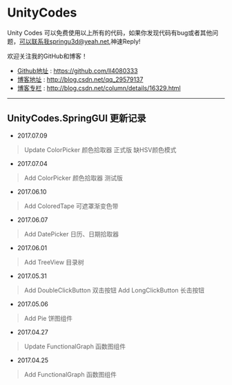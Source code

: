 # UnityCodes
Unity Codes
可以免费使用以上所有的代码，如果你发现代码有bug或者其他问题，可以联系我springu3d@yeah.net,神速Reply!

欢迎关注我的GitHub和博客！

- [Github地址](https://github.com/ll4080333) : https://github.com/ll4080333
- [博客地址](http://blog.csdn.net/qq_29579137) : http://blog.csdn.net/qq_29579137
- [博客专栏](http://blog.csdn.net/column/details/16329.html) : http://blog.csdn.net/column/details/16329.html

--------------------------
## UnityCodes.SpringGUI 更新记录

- 2017.07.09

>  Update ColorPicker 颜色拾取器 正式版 缺HSV颜色模式

- 2017.07.04

>  Add ColorPicker 颜色拾取器 测试版

- 2017.06.10

>  Add ColoredTape 可遮罩渐变色带

- 2017.06.07

>  Add DatePicker 日历、日期拾取器

- 2017.06.01
>  Add TreeView 目录树

- 2017.05.31  

>  Add DoubleClickButton 双击按钮
>  Add LongClickButton 长击按钮

- 2017.05.06 

>  Add Pie 饼图组件

- 2017.04.27 

>  Update FunctionalGraph 函数图组件

- 2017.04.25

>  Add FunctionalGraph 函数图组件
